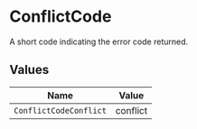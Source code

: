 # ConflictCode

A short code indicating the error code returned.


## Values

| Name                   | Value                  |
| ---------------------- | ---------------------- |
| `ConflictCodeConflict` | conflict               |